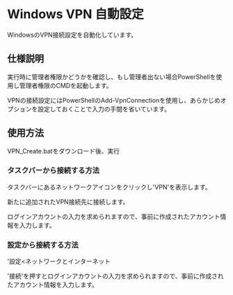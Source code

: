 <h1>Windows VPN 自動設定</h1>
<p>WindowsのVPN接続設定を自動化しています。</p>

<h2>仕様説明</h2>
<p>実行時に管理者権限かどうかを確認し、もし管理者出ない場合PowerShellを使用し管理者権限のCMDを起動します。</p>
<p>VPNの接続設定にはPowerShellのAdd-VpnConnectionを使用し、あらかじめオプションを設定しておくことで入力の手間を省いています。</p>

<h2>使用方法</h2>
<p>VPN_Create.batをダウンロード後、実行</p>

<h3>タスクバーから接続する方法</h3>
<p>タスクバーにあるネットワークアイコンをクリックし'VPN'を表示します。</p>
<p>新たに追加されたVPN接続先に接続します。</p>
<p>ログインアカウントの入力を求められますので、事前に作成されたアカウント情報を入力します。</p>

<h3>設定から接続する方法</h3>
<p>'設定<ネットワークとインターネット<VPN'に新たに追加されたVPNが表示されます。</p>
<p>'接続'を押すとログインアカウントの入力を求められますので、事前に作成されたアカウント情報を入力します。</p>
